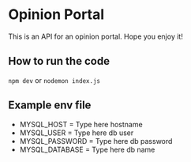 # Opinion Portal
This is an API for an opinion portal. Hope you enjoy it!

## How to run the code
`npm dev` or `nodemon index.js`

## Example env file 
* MYSQL_HOST = Type here hostname
* MYSQL_USER = Type here db user
* MYSQL_PASSWORD = Type here db password
* MYSQL_DATABASE = Type here db name
